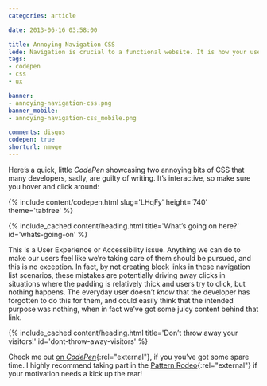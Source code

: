 ```yaml
---
categories: article

date: 2013-06-16 03:58:00

title: Annoying Navigation CSS
lede: Navigation is crucial to a functional website. It is how your users find the information they're after; get it right, and your users are happy—get it wrong, and they go insane!
tags:
- codepen
- css
- ux

banner:
- annoying-navigation-css.png
banner_mobile:
- annoying-navigation-css_mobile.png

comments: disqus
codepen: true
shorturl: nmwge
---
```



Here’s a quick, little *CodePen* showcasing two annoying bits of CSS that many developers, sadly, are guilty of writing. It’s interactive, so make sure you hover and click around:

{% include content/codepen.html slug='LHqFy' height='740' theme='tabfree' %}


{% include_cached content/heading.html title='What’s going on here?' id='whats-going-on' %}

This is a User Experience or Accessibility issue. Anything we can do to make our users feel like we’re taking care of them should be pursued, and this is no exception. In fact, by not creating block links in these navigation list scenarios, these mistakes are potentially driving away clicks in situations where the padding is relatively thick and users try to click, but nothing happens. The everyday user doesn’t *know* that the developer has forgotten to do this for them, and could easily think that the intended purpose was nothing, when in fact we’ve got some juicy content behind that link.


{% include_cached content/heading.html title='Don’t throw away your visitors!' id='dont-throw-away-visitors' %}

Check me out [on *CodePen*](https://codepen.io/chrisburnell "Chris Burnell on CodePen"){:rel="external"}, if you you’ve got some spare time. I highly recommend taking part in the [Pattern Rodeo](https://blog.codepen.io/rodeo/ "The Pattern Rodeo"){:rel="external"} if your motivation needs a kick up the rear!
